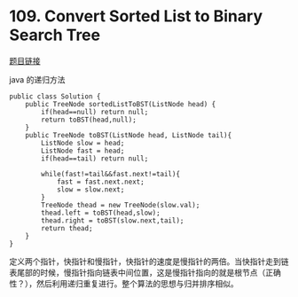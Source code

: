 # 109. Convert Sorted List to Binary Search Tree
[题目链接][1]

java 的递归方法
```
public class Solution {
    public TreeNode sortedListToBST(ListNode head) {
        if(head==null) return null;
        return toBST(head,null);
    }
    public TreeNode toBST(ListNode head, ListNode tail){
        ListNode slow = head;
        ListNode fast = head;
        if(head==tail) return null;
    
        while(fast!=tail&&fast.next!=tail){
            fast = fast.next.next;
            slow = slow.next;
        }
        TreeNode thead = new TreeNode(slow.val);
        thead.left = toBST(head,slow);
        thead.right = toBST(slow.next,tail);
        return thead;
    }
}
```
定义两个指针，快指针和慢指针，快指针的速度是慢指针的两倍。当快指针走到链表尾部的时候，慢指针指向链表中间位置，这是慢指针指向的就是根节点（正确性？），然后利用递归重复进行。整个算法的思想与归并排序相似。

  [1]: https://leetcode.com/problems/convert-sorted-list-to-binary-search-tree/
